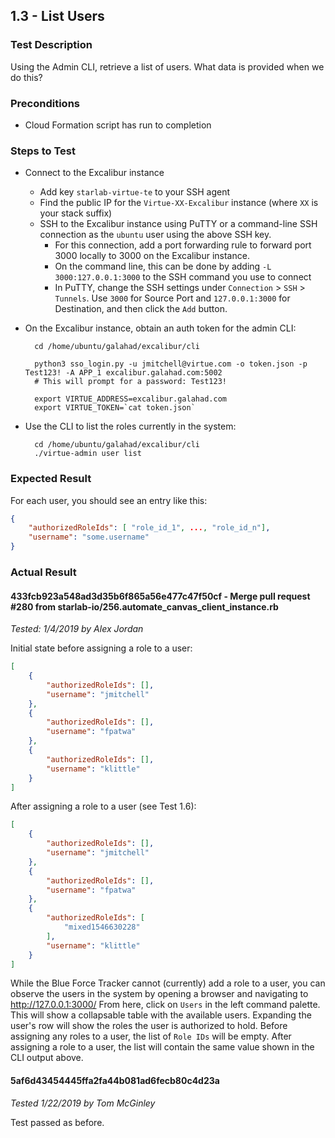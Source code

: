 ## 1.3 - List Users

### Test Description

Using the Admin CLI, retrieve a list of users. What data is provided when we do this?

### Preconditions

- Cloud Formation script has run to completion

### Steps to Test

- Connect to the Excalibur instance
    - Add key `starlab-virtue-te` to your SSH agent
    - Find the public IP for the `Virtue-XX-Excalibur` instance (where `XX` is your stack suffix) 
    - SSH to the Excalibur instance using PuTTY or a command-line SSH connection as the `ubuntu` user using the above SSH key. 
        - For this connection, add a port forwarding rule to forward port 3000 locally to 3000 on the Excalibur instance. 
        - On the command line, this can be done by adding `-L 3000:127.0.0.1:3000` to the SSH command you use to connect
        - In PuTTY, change the SSH settings under `Connection` > `SSH` > `Tunnels`. Use `3000` for Source Port and `127.0.0.1:3000` for Destination, and then click the `Add` button.

- On the Excalibur instance, obtain an auth token for the admin CLI:

        cd /home/ubuntu/galahad/excalibur/cli
        
        python3 sso_login.py -u jmitchell@virtue.com -o token.json -p Test123! -A APP_1 excalibur.galahad.com:5002
        # This will prompt for a password: Test123!
        
        export VIRTUE_ADDRESS=excalibur.galahad.com
        export VIRTUE_TOKEN=`cat token.json`

- Use the CLI to list the roles currently in the system:

        cd /home/ubuntu/galahad/excalibur/cli
        ./virtue-admin user list

### Expected Result

For each user, you should see an entry like this:

```json
{
    "authorizedRoleIds": [ "role_id_1", ..., "role_id_n"],
    "username": "some.username"
}
```

### Actual Result

#### 433fcb923a548ad3d35b6f865a56e477c47f50cf - Merge pull request #280 from starlab-io/256.automate_canvas_client_instance.rb

*Tested: 1/4/2019 by Alex Jordan*

Initial state before assigning a role to a user:

```json
[
    {
        "authorizedRoleIds": [],
        "username": "jmitchell"
    },
    {
        "authorizedRoleIds": [],
        "username": "fpatwa"
    },
    {
        "authorizedRoleIds": [],
        "username": "klittle"
    }
]
```

After assigning a role to a user (see Test 1.6):

```json
[
    {
        "authorizedRoleIds": [],
        "username": "jmitchell"
    },
    {
        "authorizedRoleIds": [],
        "username": "fpatwa"
    },
    {
        "authorizedRoleIds": [
            "mixed1546630228"
        ],
        "username": "klittle"
    }
]
```

While the Blue Force Tracker cannot (currently) add a role to a user, you can observe the users in the system by opening a browser and navigating to http://127.0.0.1:3000/ From here, click on `Users` in the left command palette. This will show a collapsable table with the available users. Expanding the user's row will show the roles the user is authorized to hold. Before assigning any roles to a user, the list of `Role IDs` will be empty. After assigning a role to a user, the list will contain the same value shown in the CLI output above.

#### 5af6d43454445ffa2fa44b081ad6fecb80c4d23a

*Tested 1/22/2019 by Tom McGinley*

Test passed as before.
